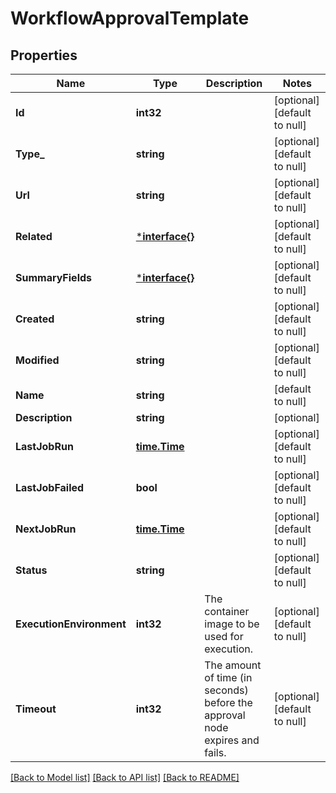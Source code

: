 # WorkflowApprovalTemplate

## Properties
Name | Type | Description | Notes
------------ | ------------- | ------------- | -------------
**Id** | **int32** |  | [optional] [default to null]
**Type_** | **string** |  | [optional] [default to null]
**Url** | **string** |  | [optional] [default to null]
**Related** | [***interface{}**](interface{}.md) |  | [optional] [default to null]
**SummaryFields** | [***interface{}**](interface{}.md) |  | [optional] [default to null]
**Created** | **string** |  | [optional] [default to null]
**Modified** | **string** |  | [optional] [default to null]
**Name** | **string** |  | [default to null]
**Description** | **string** |  | [optional] 
**LastJobRun** | [**time.Time**](time.Time.md) |  | [optional] [default to null]
**LastJobFailed** | **bool** |  | [optional] [default to null]
**NextJobRun** | [**time.Time**](time.Time.md) |  | [optional] [default to null]
**Status** | **string** |  | [optional] [default to null]
**ExecutionEnvironment** | **int32** | The container image to be used for execution. | [optional] [default to null]
**Timeout** | **int32** | The amount of time (in seconds) before the approval node expires and fails. | [optional] [default to null]

[[Back to Model list]](../README.md#documentation-for-models) [[Back to API list]](../README.md#documentation-for-api-endpoints) [[Back to README]](../README.md)

